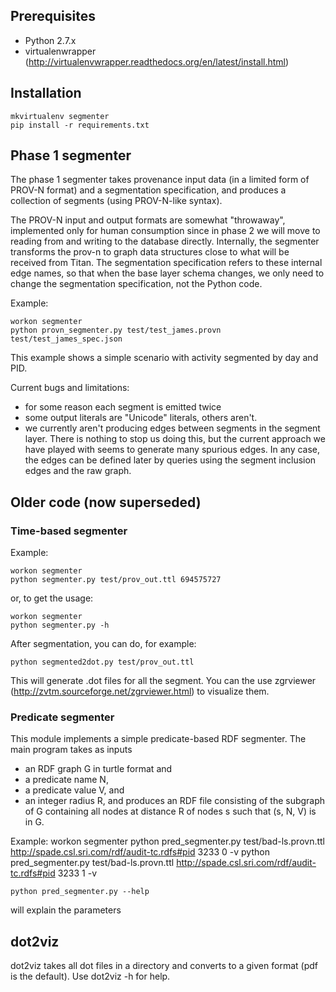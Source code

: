 ## Prerequisites 

- Python 2.7.x
- virtualenwrapper (http://virtualenvwrapper.readthedocs.org/en/latest/install.html)

## Installation 

    mkvirtualenv segmenter
    pip install -r requirements.txt

## Phase 1 segmenter

The phase 1 segmenter takes provenance input data (in a limited form
of PROV-N format) and a segmentation specification, and produces a collection
of segments (using PROV-N-like syntax).

The PROV-N input and output formats are somewhat "throwaway",
implemented only for human consumption since in phase 2 we will move
to reading from and writing to the database directly.  Internally, the
segmenter transforms the prov-n to graph data structures close to what
will be received from Titan.  The segmentation specification refers to
these internal edge names, so that when the base layer schema changes, we
only need to change the segmentation specification, not the Python
code.  

Example:

    workon segmenter
    python provn_segmenter.py test/test_james.provn test/test_james_spec.json 

This example shows a simple scenario with activity segmented by day and PID.

Current bugs and limitations:

- for some reason each segment is emitted twice
- some output literals are "Unicode" literals, others aren't.
- we currently aren't producing edges between segments in the segment layer.
  There is nothing to stop us doing this, but the current approach we have
  played with seems to generate many spurious edges.  In any case, the edges
  can be defined later by queries using the segment inclusion edges and the raw graph.


## Older code (now superseded)


### Time-based segmenter

Example:

    workon segmenter
    python segmenter.py test/prov_out.ttl 694575727

or, to get the usage:

    workon segmenter
    python segmenter.py -h

After segmentation, you can do, for example:

    python segmented2dot.py test/prov_out.ttl

This will generate .dot files for all the segment.
You can the use zgrviewer (http://zvtm.sourceforge.net/zgrviewer.html)
to visualize them.

### Predicate segmenter

This module implements a simple predicate-based RDF segmenter.
The main program takes as inputs
- an RDF graph G in turtle format and
- a predicate name N,
- a predicate value V, and
- an integer radius R,
and produces an RDF file consisting of 
the subgraph of G containing all nodes at distance
R of nodes s such that (s, N, V) is in G.
    
Example:
    workon segmenter
    python pred_segmenter.py test/bad-ls.provn.ttl  http://spade.csl.sri.com/rdf/audit-tc.rdfs#pid 3233 0 -v
    python pred_segmenter.py test/bad-ls.provn.ttl  http://spade.csl.sri.com/rdf/audit-tc.rdfs#pid 3233 1 -v

    python pred_segmenter.py --help
will explain the parameters

## dot2viz 

dot2viz takes all dot files in a directory and converts to a given
format (pdf is the default). Use dot2viz -h for help.
